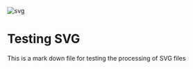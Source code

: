 ![svg](https://mfjamil.github.io/smyld-java/apps/pe/check.svg?label=Testing)

# Testing SVG

This is a mark down file for testing the processing of SVG files

